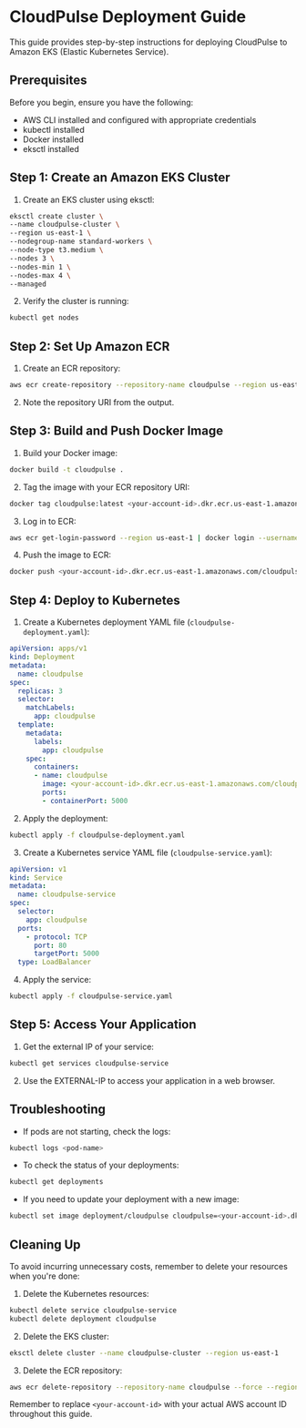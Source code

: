 # CloudPulse Deployment Guide

This guide provides step-by-step instructions for deploying CloudPulse to Amazon EKS (Elastic Kubernetes Service).

## Prerequisites

Before you begin, ensure you have the following:

- AWS CLI installed and configured with appropriate credentials
- kubectl installed
- Docker installed
- eksctl installed

## Step 1: Create an Amazon EKS Cluster

1. Create an EKS cluster using eksctl:

```bash
eksctl create cluster \
--name cloudpulse-cluster \
--region us-east-1 \
--nodegroup-name standard-workers \
--node-type t3.medium \
--nodes 3 \
--nodes-min 1 \
--nodes-max 4 \
--managed
```

2. Verify the cluster is running:

```bash
kubectl get nodes
```

## Step 2: Set Up Amazon ECR

1. Create an ECR repository:

```bash
aws ecr create-repository --repository-name cloudpulse --region us-east-1
```

2. Note the repository URI from the output.

## Step 3: Build and Push Docker Image

1. Build your Docker image:

```bash
docker build -t cloudpulse .
```

2. Tag the image with your ECR repository URI:

```bash
docker tag cloudpulse:latest <your-account-id>.dkr.ecr.us-east-1.amazonaws.com/cloudpulse:latest
```

3. Log in to ECR:

```bash
aws ecr get-login-password --region us-east-1 | docker login --username AWS --password-stdin <your-account-id>.dkr.ecr.us-east-1.amazonaws.com
```

4. Push the image to ECR:

```bash
docker push <your-account-id>.dkr.ecr.us-east-1.amazonaws.com/cloudpulse:latest
```

## Step 4: Deploy to Kubernetes

1. Create a Kubernetes deployment YAML file (`cloudpulse-deployment.yaml`):

```yaml
apiVersion: apps/v1
kind: Deployment
metadata:
  name: cloudpulse
spec:
  replicas: 3
  selector:
    matchLabels:
      app: cloudpulse
  template:
    metadata:
      labels:
        app: cloudpulse
    spec:
      containers:
      - name: cloudpulse
        image: <your-account-id>.dkr.ecr.us-east-1.amazonaws.com/cloudpulse:latest
        ports:
        - containerPort: 5000
```

2. Apply the deployment:

```bash
kubectl apply -f cloudpulse-deployment.yaml
```

3. Create a Kubernetes service YAML file (`cloudpulse-service.yaml`):

```yaml
apiVersion: v1
kind: Service
metadata:
  name: cloudpulse-service
spec:
  selector:
    app: cloudpulse
  ports:
    - protocol: TCP
      port: 80
      targetPort: 5000
  type: LoadBalancer
```

4. Apply the service:

```bash
kubectl apply -f cloudpulse-service.yaml
```

## Step 5: Access Your Application

1. Get the external IP of your service:

```bash
kubectl get services cloudpulse-service
```

2. Use the EXTERNAL-IP to access your application in a web browser.

## Troubleshooting

- If pods are not starting, check the logs:

```bash
kubectl logs <pod-name>
```

- To check the status of your deployments:

```bash
kubectl get deployments
```

- If you need to update your deployment with a new image:

```bash
kubectl set image deployment/cloudpulse cloudpulse=<your-account-id>.dkr.ecr.us-east-1.amazonaws.com/cloudpulse:new-tag
```

## Cleaning Up

To avoid incurring unnecessary costs, remember to delete your resources when you're done:

1. Delete the Kubernetes resources:

```bash
kubectl delete service cloudpulse-service
kubectl delete deployment cloudpulse
```

2. Delete the EKS cluster:

```bash
eksctl delete cluster --name cloudpulse-cluster --region us-east-1
```

3. Delete the ECR repository:

```bash
aws ecr delete-repository --repository-name cloudpulse --force --region us-east-1
```

Remember to replace `<your-account-id>` with your actual AWS account ID throughout this guide.
```

